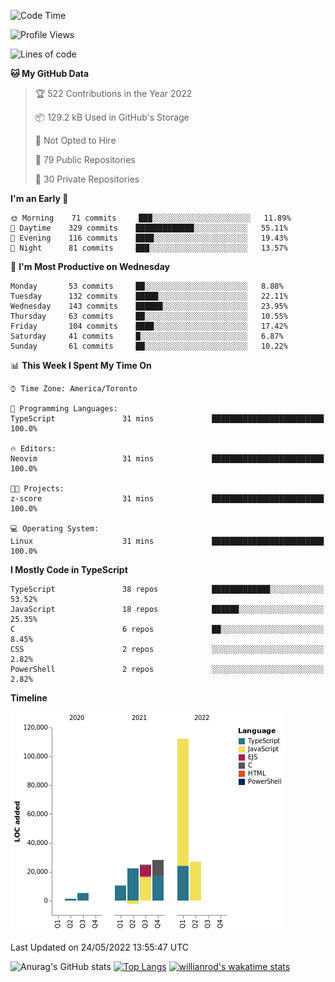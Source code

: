 <!--START_SECTION:waka-->
![Code Time](http://img.shields.io/badge/Code%20Time-234%20hrs%2025%20mins-blue)

![Profile Views](http://img.shields.io/badge/Profile%20Views-3-blue)

![Lines of code](https://img.shields.io/badge/From%20Hello%20World%20I%27ve%20Written-229%20Thousand%20lines%20of%20code-blue)

**🐱 My GitHub Data** 

> 🏆 522 Contributions in the Year 2022
 > 
> 📦 129.2 kB Used in GitHub's Storage 
 > 
> 🚫 Not Opted to Hire
 > 
> 📜 79 Public Repositories 
 > 
> 🔑 30 Private Repositories  
 > 
**I'm an Early 🐤** 

```text
🌞 Morning    71 commits     ███░░░░░░░░░░░░░░░░░░░░░░   11.89% 
🌆 Daytime    329 commits    █████████████░░░░░░░░░░░░   55.11% 
🌃 Evening    116 commits    ████░░░░░░░░░░░░░░░░░░░░░   19.43% 
🌙 Night      81 commits     ███░░░░░░░░░░░░░░░░░░░░░░   13.57%

```
📅 **I'm Most Productive on Wednesday** 

```text
Monday       53 commits     ██░░░░░░░░░░░░░░░░░░░░░░░   8.88% 
Tuesday      132 commits    █████░░░░░░░░░░░░░░░░░░░░   22.11% 
Wednesday    143 commits    ██████░░░░░░░░░░░░░░░░░░░   23.95% 
Thursday     63 commits     ██░░░░░░░░░░░░░░░░░░░░░░░   10.55% 
Friday       104 commits    ████░░░░░░░░░░░░░░░░░░░░░   17.42% 
Saturday     41 commits     █░░░░░░░░░░░░░░░░░░░░░░░░   6.87% 
Sunday       61 commits     ██░░░░░░░░░░░░░░░░░░░░░░░   10.22%

```


📊 **This Week I Spent My Time On** 

```text
⌚︎ Time Zone: America/Toronto

💬 Programming Languages: 
TypeScript               31 mins             █████████████████████████   100.0%

🔥 Editors: 
Neovim                   31 mins             █████████████████████████   100.0%

🐱‍💻 Projects: 
z-score                  31 mins             █████████████████████████   100.0%

💻 Operating System: 
Linux                    31 mins             █████████████████████████   100.0%

```

**I Mostly Code in TypeScript** 

```text
TypeScript               38 repos            █████████████░░░░░░░░░░░░   53.52% 
JavaScript               18 repos            ██████░░░░░░░░░░░░░░░░░░░   25.35% 
C                        6 repos             ██░░░░░░░░░░░░░░░░░░░░░░░   8.45% 
CSS                      2 repos             ░░░░░░░░░░░░░░░░░░░░░░░░░   2.82% 
PowerShell               2 repos             ░░░░░░░░░░░░░░░░░░░░░░░░░   2.82%

```


**Timeline**

![Chart not found](https://raw.githubusercontent.com/wise-introvert/wise-introvert/master/charts/bar_graph.png) 


 Last Updated on 24/05/2022 13:55:47 UTC
<!--END_SECTION:waka-->

![Anurag's GitHub stats](https://github-readme-stats.vercel.app/api?username=wise-introvert&count_private=true&show_icons=true)
[![Top Langs](https://github-readme-stats.vercel.app/api/top-langs/?username=wise-introvert&langs_count=10)](https://github.com/anuraghazra/github-readme-stats)
[![willianrod's wakatime stats](https://github-readme-stats.vercel.app/api/wakatime?username=wiseintrovert)](https://github.com/anuraghazra/github-readme-stats)
